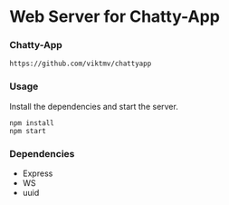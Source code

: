 Web Server for Chatty-App
=====================
### Chatty-App
`https://github.com/viktmv/chattyapp`

### Usage

Install the dependencies and start the server.

```
npm install
npm start

```

### Dependencies

* Express
* WS
* uuid
